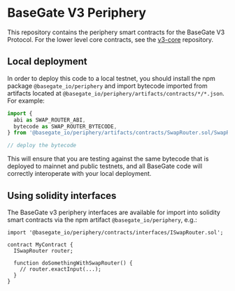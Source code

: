 # BaseGate V3 Periphery

This repository contains the periphery smart contracts for the BaseGate V3 Protocol.
For the lower level core contracts, see the [v3-core](../v3-core/)
repository.

## Local deployment

In order to deploy this code to a local testnet, you should install the npm package
`@basegate_io/periphery`
and import bytecode imported from artifacts located at
`@basegate_io/periphery/artifacts/contracts/*/*.json`.
For example:

```typescript
import {
  abi as SWAP_ROUTER_ABI,
  bytecode as SWAP_ROUTER_BYTECODE,
} from '@basegate_io/periphery/artifacts/contracts/SwapRouter.sol/SwapRouter.json'

// deploy the bytecode
```

This will ensure that you are testing against the same bytecode that is deployed to
mainnet and public testnets, and all BaseGate code will correctly interoperate with
your local deployment.

## Using solidity interfaces

The BaseGate v3 periphery interfaces are available for import into solidity smart contracts
via the npm artifact `@basegate_io/periphery`, e.g.:

```solidity
import '@basegate_io/periphery/contracts/interfaces/ISwapRouter.sol';

contract MyContract {
  ISwapRouter router;

  function doSomethingWithSwapRouter() {
    // router.exactInput(...);
  }
}
```
